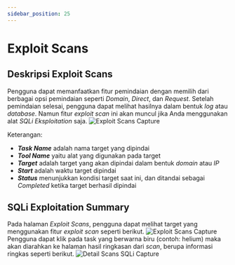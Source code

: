 ```yaml
---
sidebar_position: 25
---
```


# Exploit Scans

## Deskripsi Exploit Scans
Pengguna dapat memanfaatkan fitur pemindaian dengan memilih dari berbagai opsi pemindaian seperti *Domain*, *Direct*, dan *Request*. Setelah pemindaian selesai, pengguna dapat melihat hasilnya dalam bentuk *log* atau *database*. Namun fitur *exploit scan* ini akan muncul jika Anda menggunakan alat *SQLi Eksploitation* saja.
![Exploit Scans Capture](/img/capture/exploit-scans.png)

Keterangan:
- ***Task Name*** adalah nama target yang dipindai 
- ***Tool Name*** yaitu alat yang digunakan pada target 
- ***Target*** adalah target yang akan dipindai dalam bentuk *domain* atau *IP* 
- ***Start*** adalah waktu target dipindai 
- ***Status*** menunjukkan kondisi target saat ini, dan ditandai sebagai *Completed* ketika target berhasil dipindai

## SQLi Exploitation Summary
Pada halaman *Exploit Scans*, pengguna dapat melihat target yang menggunakan fitur *exploit scan* seperti berikut.
![Exploit Scans Capture](/img/capture/exploit-scans.png)
Pengguna dapat klik pada task yang berwarna biru (contoh: helium) maka akan diarahkan ke halaman hasil ringkasan dari *scan*, berupa informasi ringkas seperti berikut.
![Detail Scans SQLi Capture](/img/capture/detail-scan-SQLi.png)
